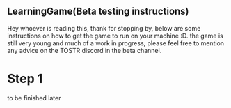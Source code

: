 ## LearningGame(Beta testing instructions)

Hey whoever is reading this, thank for stopping by, below are some instructions on how to get the game to run on your machine :D.
the game is still very young and much of a work in progress, please feel free to mention any advice on the TOSTR discord in the beta channel.

# Step 1

to be finished later
